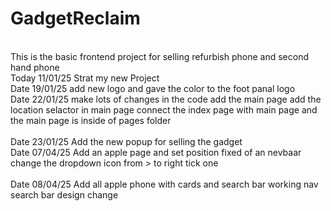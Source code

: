 # GadgetReclaim

<br>
This is the basic frontend project for selling refurbish phone and second hand phone
<br>
Today 11/01/25 Strat my new Project 
<br>
Date 19/01/25 add new logo and gave the color to the foot panal logo
<br>
Date 22/01/25 make lots of changes in the code add the main page add the location selactor in main page connect the index page with main page and the main page is inside of pages folder<br>
<br>
Date 23/01/25 Add the new popup for selling the gadget
<br>
Date 07/04/25 Add an apple page and set position fixed of an nevbaar change the dropdown icon from > to right tick one<br>
<br>
Date 08/04/25 Add all apple phone with cards and search bar working nav search bar design change
